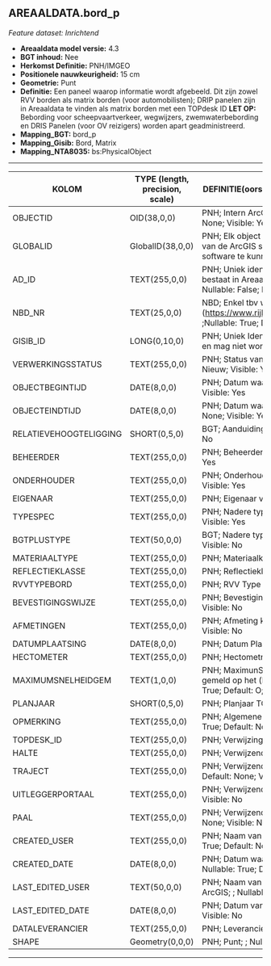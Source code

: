 ## AREAALDATA.bord_p

*Feature dataset: Inrichtend*


* __Areaaldata model versie:__ 4.3
* __BGT inhoud:__ Nee
* __Herkomst Definitie:__ PNH/IMGEO
* __Positionele nauwkeurigheid:__ 15 cm
* __Geometrie:__ Punt
* __Definitie:__ Een paneel waarop informatie wordt afgebeeld. Dit zijn zowel RVV borden als matrix borden (voor automobilisten);  DRIP panelen zijn in Areaaldata te vinden als matrix borden met een TOPdesk ID
__LET OP:__ Bebording voor scheepvaartverkeer, wegwijzers, zwemwaterbebording en DRIS Panelen (voor OV reizigers) worden apart geadministreerd.
* __Mapping_BGT:__ bord_p
* __Mapping_Gisib:__ Bord, Matrix
* __Mapping_NTA8035:__ bs:PhysicalObject

***

|__KOLOM__                             |__TYPE (length, precision, scale)__          	          |__DEFINITIE__(oorsprong; beschrijving; keuzelijst; nullable; default; zichtbaar in Areaalviewer)|
|------                          	 |----          	    |-----    |
|OBJECTID                            |OID(38,0,0)           |PNH; Intern ArcGIS Identificatienummer, aangemaakt door ArcGIS; ; Nullable: False; Default: None; Visible: Yes|
|GLOBALID                            |GlobalID(38,0,0)      |PNH; Elk object heeft een unieke GlobalID (Global Unique Identifier). Dit is een systeemveld van de ArcGIS software welke noodzakelijk is om een aantal functionaliteiten binnen deze software te kunnen gebruiken; ; Nullable: False; Default: None; Visible: Yes|
|AD_ID                               |TEXT(255,0,0)         |PNH; Uniek identificatienummer voor het object dat onveranderlijk is zolang het object bestaat in Areaaldata: in format 'AD.[GUID]'. Dit moet worden ingevuld door de aannemer; ; Nullable: False; Default: None; Visible: Yes|
|NBD_NR                              |TEXT(25,0,0)          |NBD; Enkel tbv wegwijzers: Wegwijzernummer van een bord, zoals vastgelegd door NBD (https://www.rijkswaterstaat.nl/apps/geoservices/geodata/regios/civ/bewegwijzering_open/); ;Nullable: True; Default: None; Visible: No|
|GISIB_ID                            |LONG(0,10,0)          |PNH; Uniek Identificatienummer beheer openbare ruimte (GISIB), wordt aangemaakt in GISIB en mag niet worden ingevuld door de aannemer; ; Nullable: True; Default: None; Visible: Yes|
|VERWERKINGSSTATUS                   |TEXT(255,0,0)         |PNH; Status van de gegevens; keuzelijst [VERWERKINGSSTATUS](http://provincienh.github.io/Leveren_Geoinformatie/keuzelijsten/VERWERKINGSSTATUS.html); Nullable: False; Default: Nieuw; Visible: Yes|
|OBJECTBEGINTIJD                     |DATE(8,0,0)           |PNH; Datum waarop het object bij de bronhouder is ontstaan; ; Nullable: True; Default: None; Visible: Yes|
|OBJECTEINDTIJD                      |DATE(8,0,0)           |PNH; Datum waarop het object bij de bronhouder niet meer geldig is; ; Nullable: True; Default: None; Visible: Yes|
|RELATIEVEHOOGTELIGGING              |SHORT(0,5,0)          |BGT; Aanduiding voor de relatieve hoogte van het object; ; Nullable: False; Default: 0; Visible: No|
|BEHEERDER                           |TEXT(255,0,0)         |PNH; Beheerder van het object; keuzelijst [BEHEERDER](http://provincienh.github.io/Leveren_Geoinformatie/keuzelijsten/BEHEERDER.html); Nullable: True; Default: None; Visible: Yes|
|ONDERHOUDER                         |TEXT(255,0,0)         |PNH; Onderhouder van het object; keuzelijst [ONDERHOUDER](http://provincienh.github.io/Leveren_Geoinformatie/keuzelijsten/ONDERHOUDER.html); Nullable: True; Default: None; Visible: Yes|
|EIGENAAR                            |TEXT(255,0,0)         |PNH; Eigenaar van het object; keuzelijst [INSTANTIE](http://provincienh.github.io/Leveren_Geoinformatie/keuzelijsten/INSTANTIE.html); Nullable: True; Default: None; Visible: Yes|
|TYPESPEC                            |TEXT(255,0,0)         |PNH; Nadere typering van het object; keuzelijst [typeSpecBRD](http://provincienh.github.io/Leveren_Geoinformatie/keuzelijsten/typeSpecBRD.html); Nullable: True; Default: None; Visible: Yes|
|BGTPLUSTYPE                         |TEXT(50,0,0)          |BGT; Nadere type omschrijving in de BGT; keuzelijst [typeBRD](http://provincienh.github.io/Leveren_Geoinformatie/keuzelijsten/typeBRD.html); Nullable: False; Default: None; Visible: No|
|MATERIAALTYPE                       |TEXT(255,0,0)         |PNH; Materiaalkeuze; keuzelijst [MATERIAALTYPE](http://provincienh.github.io/Leveren_Geoinformatie/keuzelijsten/MATERIAALTYPE.html); Nullable: True; Default: None; Visible: No|
|REFLECTIEKLASSE                     |TEXT(255,0,0)         |PNH; Reflectieklasse; keuzelijst [REFLECTIEKLASSE](http://provincienh.github.io/Leveren_Geoinformatie/keuzelijsten/REFLECTIEKLASSE.html); Nullable: True; Default: None; Visible: Yes|
|RVVTYPEBORD                         |TEXT(255,0,0)         |PNH; RVV Type Bord; ; Nullable: True; Default: None; Visible: Yes|
|BEVESTIGINGSWIJZE                   |TEXT(255,0,0)         |PNH; BevestigingsWijze; keuzelijst [BEVESTIGINGSWIJZE](http://provincienh.github.io/Leveren_Geoinformatie/keuzelijsten/BEVESTIGINGSWIJZE.html); Nullable: True; Default: None; Visible: No|
|AFMETINGEN                          |TEXT(255,0,0)         |PNH; Afmeting klasse opgeven, indien afwijkend in mm; ; Nullable: True; Default: None; Visible: No|
|DATUMPLAATSING                      |DATE(8,0,0)           |PNH; Datum Plaatsing; ; Nullable: True; Default: None; Visible: No|
|HECTOMETER                          |TEXT(255,0,0)         |PNH; Hectometrering; ; Nullable: True; Default: None; Visible: No|
|MAXIMUMSNELHEIDGEM                  |TEXT(1,0,0)           |PNH; MaximunSnelheidGemeld: veld om aan te geven als de toegestane max. snelheid is gemeld op het (hectometerings)bord: Ja/Nee/Onbekend; keuzelijst [jaNeeOnbekend](http://provincienh.github.io/Leveren_Geoinformatie/keuzelijsten/jaNeeOnbekend.html); Nullable: True; Default: O; Visible: No|
|PLANJAAR                            |SHORT(0,5,0)          |PNH; Planjaar TODO; ; Nullable: True; Default: None; Visible: No|
|OPMERKING                           |TEXT(255,0,0)         |PNH; Algemene opmerking voor het object, zoals een omschrijving of toelichting; ; Nullable: True; Default: None; Visible: Yes|
|TOPDESK_ID                          |TEXT(255,0,0)         |PNH; Verwijzing naar ObjectID TOPdesk; ; Nullable: True; Default: None; Visible: No|
|HALTE                               |TEXT(255,0,0)         |PNH; Verwijzende sleutel naar halte_v (simpel); ; Nullable: True; Default: None; Visible: No|
|TRAJECT                             |TEXT(255,0,0)         |PNH; Verwijzende sleutel naar traject_v (simpel); keuzelijst [TRAJECT_NAAM](http://provincienh.github.io/Leveren_Geoinformatie/keuzelijsten/TRAJECT_NAAM.html); Nullable: True; Default: None; Visible: Yes|
|UITLEGGERPORTAAL                    |TEXT(255,0,0)         |PNH; Verwijzende sleutel naar uitleggerPortaal_l (simpel); ; Nullable: True; Default: None; Visible: No|
|PAAL                                |TEXT(255,0,0)         |PNH; Verwijzende sleutel naar paalDraagconstructie_p (simpel); ; Nullable: True; Default: None; Visible: No|
|CREATED_USER                        |TEXT(255,0,0)         |PNH; Naam van gebruiker die de rij heeft aangemaakt, gegenereerd door ArcGIS; ; Nullable: True; Default: None; Visible: No|
|CREATED_DATE                        |DATE(8,0,0)           |PNH; Datum waarop de rij aan de database is toegevoegd, gegenereerd door ArcGIS; ; Nullable: True; Default: None; Visible: No|
|LAST_EDITED_USER                    |TEXT(50,0,0)          |PNH; Naam van gebruiker die de laatste mutatie heeft doorgevoerd, gegenereerd door ArcGIS; ; Nullable: True; Default: None; Visible: No|
|LAST_EDITED_DATE                    |DATE(8,0,0)           |PNH; Datum van de laatste mutatie, gegenereerd door ArcGIS; ; Nullable: True; Default: None; Visible: No|
|DATALEVERANCIER                     |TEXT(255,0,0)         |PNH; Leverancier van de data; ; Nullable: True; Default: None; Visible: No|
|SHAPE                               |Geometry(0,0,0)       |PNH; Punt; ; Nullable: False; Default: None; Visible: Yes|

***
